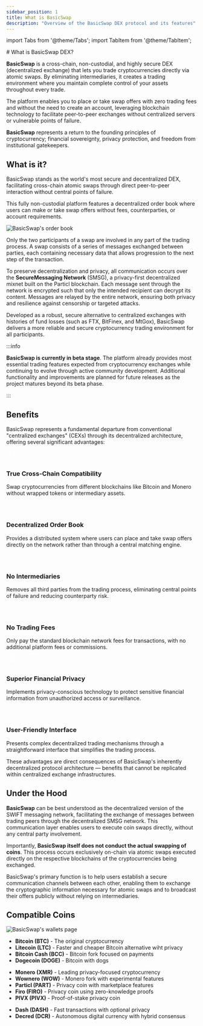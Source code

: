 ```yaml
---
sidebar_position: 1
title: What is BasicSwap
description: "Overview of the BasicSwap DEX protocol and its features"
---
```


import Tabs from '@theme/Tabs';
import TabItem from '@theme/TabItem';

<div style={{textAlign: 'center'}}>
  # What is BasicSwap DEX?
</div>

**BasicSwap** is a cross-chain, non-custodial, and highly secure DEX (decentralized exchange) that lets you trade cryptocurrencies directly via atomic swaps. By eliminating intermediaries, it creates a trading environment where you maintain complete control of your assets throughout every trade. 

The platform enables you to place or take swap offers with zero trading fees and without the need to create an account, leveraging blockchain technology to facilitate peer-to-peer exchanges without centralized servers or vulnerable points of failure.

**BasicSwap** represents a return to the founding principles of cryptocurrency; financial sovereignty, privacy protection, and freedom from institutional gatekeepers.

## What is it?

BasicSwap stands as the world's most secure and decentralized DEX, facilitating cross-chain atomic swaps through direct peer-to-peer interaction without central points of failure.

This fully non-custodial platform features a decentralized order book where users can make or take swap offers without fees, counterparties, or account requirements. 

<div style={{textAlign: 'center', marginBottom: '1.5rem'}}>
  <img src="/basicswap-docs/img/images/basicswap_orders.png" alt="BasicSwap's order book" style={{borderRadius: '8px', maxWidth: '100%', boxShadow: '0 4px 8px rgba(0, 0, 0, 0.1)'}}/>
  <p style={{fontStyle: 'italic', marginTop: '0.5rem'}}>
  </p>
</div>

Only the two participants of a swap are involved in any part of the trading process. A swap consists of a series of messages exchanged between parties, each containing necessary data that allows progression to the next step of the transaction.

To preserve decentralization and privacy, all communication occurs over the **SecureMessaging Network** (SMSG), a privacy-first decentralized mixnet built on the Particl blockchain. Each message sent through the network is encrypted such that only the intended recipient can decrypt its content. Messages are relayed by the entire network, ensuring both privacy and resilience against censorship or targeted attacks. 

Developed as a robust, secure alternative to centralized exchanges with histories of fund losses (such as FTX, BitFinex, and MtGox), BasicSwap delivers a more reliable and secure cryptocurrency trading environment for all participants. 

:::info

**BasicSwap is currently in beta stage**. The platform already provides most essential trading features expected from cryptocurrency exchanges while continuing to evolve through active community development. Additional functionality and improvements are planned for future releases as the project matures beyond its beta phase.

:::

## Benefits

BasicSwap represents a fundamental departure from conventional "centralized exchanges" (CEXs) through its decentralized architecture, offering several significant advantages:

<div className="container" style={{marginTop: '2rem'}}>
  <div className="row">
    <div className="col col--4" style={{marginBottom: '2rem'}}>
      <div className="card" style={{height: '100%', padding: '1.5rem', borderRadius: '12px', boxShadow: '0 4px 12px rgba(0, 0, 0, 0.08)', transition: 'transform 0.2s', cursor: 'default'}}>
        <div style={{display: 'flex', flexDirection: 'column', alignItems: 'center', height: '100%'}}>
          <div style={{backgroundColor: '#3b82f6', width: '60px', height: '60px', borderRadius: '50%', display: 'flex', justifyContent: 'center', alignItems: 'center', marginBottom: '1rem'}}>
            <svg xmlns="http://www.w3.org/2000/svg" width="28" height="28" viewBox="0 0 24 24" fill="none" stroke="white" strokeWidth="2" strokeLinecap="round" strokeLinejoin="round">
              <rect width="8" height="8" x="2" y="2" rx="1"></rect>
              <path d="M14 2c1.5 0 3 1.5 3 3v7"></path>
              <path d="M20 2c.5 0 1 .5 1 1v17c0 .5-.5 1-1 1h-1c-.5 0-1-.5-1-1V3c0-.5.5-1 1-1h1z"></path>
              <path d="M14 12a1 1 0 0 1 1-1h1a1 1 0 0 1 1 1v3h-3v-3z"></path>
              <path d="M3 10a1 1 0 0 1 1 1v6a1 1 0 0 1-1 1h0a1 1 0 0 1-1-1v-6a1 1 0 0 1 1-1h0z"></path>
              <path d="M7 10a1 1 0 0 1 1 1v6a1 1 0 0 1-1 1h0a1 1 0 0 1-1-1v-6a1 1 0 0 1 1-1h0z"></path>
              <path d="M11 10a1 1 0 0 1 1 1v6a1 1 0 0 1-1 1h0a1 1 0 0 1-1-1v-6a1 1 0 0 1 1-1h0z"></path>
            </svg>
          </div>
          <h3 style={{textAlign: 'center', marginBottom: '0.75rem', fontSize: '1.2rem', fontWeight: 'bold'}}>True Cross-Chain Compatibility</h3>
          <p style={{textAlign: 'center', margin: '0', flex: '1'}}>Swap cryptocurrencies from different blockchains like Bitcoin and Monero without wrapped tokens or intermediary assets.</p>
        </div>
      </div>
    </div>
    <div className="col col--4" style={{marginBottom: '2rem'}}>
      <div className="card" style={{height: '100%', padding: '1.5rem', borderRadius: '12px', boxShadow: '0 4px 12px rgba(0, 0, 0, 0.08)', transition: 'transform 0.2s', cursor: 'default'}}>
        <div style={{display: 'flex', flexDirection: 'column', alignItems: 'center', height: '100%'}}>
          <div style={{backgroundColor: '#3b82f6', width: '60px', height: '60px', borderRadius: '50%', display: 'flex', justifyContent: 'center', alignItems: 'center', marginBottom: '1rem'}}>
            <svg xmlns="http://www.w3.org/2000/svg" width="28" height="28" viewBox="0 0 24 24" fill="none" stroke="white" strokeWidth="2" strokeLinecap="round" strokeLinejoin="round">
              <path d="M16 4h2a2 2 0 0 1 2 2v14a2 2 0 0 1-2 2H6a2 2 0 0 1-2-2V6a2 2 0 0 1 2-2h2"></path>
              <rect width="8" height="4" x="8" y="2" rx="1" ry="1"></rect>
              <path d="M12 11h4"></path>
              <path d="M12 16h4"></path>
              <path d="M8 11h.01"></path>
              <path d="M8 16h.01"></path>
            </svg>
          </div>
          <h3 style={{textAlign: 'center', marginBottom: '0.75rem', fontSize: '1.2rem', fontWeight: 'bold'}}>Decentralized Order Book</h3>
          <p style={{textAlign: 'center', margin: '0', flex: '1'}}>Provides a distributed system where users can place and take swap offers directly on the network rather than through a central matching engine.</p>
        </div>
      </div>
    </div>
    <div className="col col--4" style={{marginBottom: '2rem'}}>
      <div className="card" style={{height: '100%', padding: '1.5rem', borderRadius: '12px', boxShadow: '0 4px 12px rgba(0, 0, 0, 0.08)', transition: 'transform 0.2s', cursor: 'default'}}>
        <div style={{display: 'flex', flexDirection: 'column', alignItems: 'center', height: '100%'}}>
          <div style={{backgroundColor: '#3b82f6', width: '60px', height: '60px', borderRadius: '50%', display: 'flex', justifyContent: 'center', alignItems: 'center', marginBottom: '1rem'}}>
            <svg xmlns="http://www.w3.org/2000/svg" width="28" height="28" viewBox="0 0 24 24" fill="none" stroke="white" strokeWidth="2" strokeLinecap="round" strokeLinejoin="round">
              <path d="M20 17.58A5 5 0 0 0 18 8h-1.26A8 8 0 1 0 4 16.25"></path>
              <line x1="8" x2="8" y1="16" y2="20"></line>
              <line x1="8" x2="16" y1="20" y2="20"></line>
              <line x1="16" x2="16" y1="20" y2="16"></line>
              <line x1="12" x2="12" y1="20" y2="16"></line>
            </svg>
          </div>
          <h3 style={{textAlign: 'center', marginBottom: '0.75rem', fontSize: '1.2rem', fontWeight: 'bold'}}>No Intermediaries</h3>
          <p style={{textAlign: 'center', margin: '0', flex: '1'}}>Removes all third parties from the trading process, eliminating central points of failure and reducing counterparty risk.</p>
        </div>
      </div>
    </div>
    <div className="col col--4" style={{marginBottom: '2rem'}}>
      <div className="card" style={{height: '100%', padding: '1.5rem', borderRadius: '12px', boxShadow: '0 4px 12px rgba(0, 0, 0, 0.08)', transition: 'transform 0.2s', cursor: 'default'}}>
        <div style={{display: 'flex', flexDirection: 'column', alignItems: 'center', height: '100%'}}>
          <div style={{backgroundColor: '#3b82f6', width: '60px', height: '60px', borderRadius: '50%', display: 'flex', justifyContent: 'center', alignItems: 'center', marginBottom: '1rem'}}>
            <svg xmlns="http://www.w3.org/2000/svg" width="28" height="28" viewBox="0 0 24 24" fill="none" stroke="white" strokeWidth="2" strokeLinecap="round" strokeLinejoin="round">
              <rect width="20" height="14" x="2" y="5" rx="2"></rect>
              <line x1="2" x2="22" y1="10" y2="10"></line>
              <line x1="7" x2="7" y1="15" y2="15"></line>
              <line x1="12" x2="12" y1="15" y2="15"></line>
            </svg>
          </div>
          <h3 style={{textAlign: 'center', marginBottom: '0.75rem', fontSize: '1.2rem', fontWeight: 'bold'}}>No Trading Fees</h3>
          <p style={{textAlign: 'center', margin: '0', flex: '1'}}>Only pay the standard blockchain network fees for transactions, with no additional platform fees or commissions.</p>
        </div>
      </div>
    </div>
    <div className="col col--4" style={{marginBottom: '2rem'}}>
      <div className="card" style={{height: '100%', padding: '1.5rem', borderRadius: '12px', boxShadow: '0 4px 12px rgba(0, 0, 0, 0.08)', transition: 'transform 0.2s', cursor: 'default'}}>
        <div style={{display: 'flex', flexDirection: 'column', alignItems: 'center', height: '100%'}}>
          <div style={{backgroundColor: '#3b82f6', width: '60px', height: '60px', borderRadius: '50%', display: 'flex', justifyContent: 'center', alignItems: 'center', marginBottom: '1rem'}}>
            <svg xmlns="http://www.w3.org/2000/svg" width="28" height="28" viewBox="0 0 24 24" fill="none" stroke="white" strokeWidth="2" strokeLinecap="round" strokeLinejoin="round">
              <rect width="18" height="11" x="3" y="11" rx="2" ry="2"></rect>
              <path d="M7 11V7a5 5 0 0 1 10 0v4"></path>
              <path d="M8 11V7a4 4 0 0 1 8 0v4"></path>
              <line x1="12" x2="12" y1="15" y2="17"></line>
            </svg>
          </div>
          <h3 style={{textAlign: 'center', marginBottom: '0.75rem', fontSize: '1.2rem', fontWeight: 'bold'}}>Superior Financial Privacy</h3>
          <p style={{textAlign: 'center', margin: '0', flex: '1'}}>Implements privacy-conscious technology to protect sensitive financial information from unauthorized access or surveillance.</p>
        </div>
      </div>
    </div>
    <div className="col col--4" style={{marginBottom: '2rem'}}>
      <div className="card" style={{height: '100%', padding: '1.5rem', borderRadius: '12px', boxShadow: '0 4px 12px rgba(0, 0, 0, 0.08)', transition: 'transform 0.2s', cursor: 'default'}}>
        <div style={{display: 'flex', flexDirection: 'column', alignItems: 'center', height: '100%'}}>
          <div style={{backgroundColor: '#3b82f6', width: '60px', height: '60px', borderRadius: '50%', display: 'flex', justifyContent: 'center', alignItems: 'center', marginBottom: '1rem'}}>
            <svg xmlns="http://www.w3.org/2000/svg" width="28" height="28" viewBox="0 0 24 24" fill="none" stroke="white" strokeWidth="2" strokeLinecap="round" strokeLinejoin="round">
              <path d="M22 12h-4l-3 9L9 3l-3 9H2"></path>
            </svg>
          </div>
          <h3 style={{textAlign: 'center', marginBottom: '0.75rem', fontSize: '1.2rem', fontWeight: 'bold'}}>User-Friendly Interface</h3>
          <p style={{textAlign: 'center', margin: '0', flex: '1'}}>Presents complex decentralized trading mechanisms through a straightforward interface that simplifies the trading process.</p>
        </div>
      </div>
    </div>
  </div>
</div>

These advantages are direct consequences of BasicSwap's inherently decentralized protocol architecture — benefits that cannot be replicated within centralized exchange infrastructures.

## Under the Hood

**BasicSwap** can be best understood as the decentralized version of the SWIFT messaging network, facilitating the exchange of messages between trading peers through the decentralized SMSG network. This communication layer enables users to execute coin swaps directly, without any central party involvement.

Importantly, **BasicSwap itself does not conduct the actual swapping of coins**. This process occurs exclusively on-chain via atomic swaps executed directly on the respective blockchains of the cryptocurrencies being exchanged. 

BasicSwap's primary function is to help users establish a secure communication channels between each other, enabling them to exchange the cryptographic information necessary for atomic swaps and to broadcast their offers publicly without relying on intermediaries.

## Compatible Coins

<div style={{textAlign: 'center', marginBottom: '1.5rem'}}>
  <img src="/basicswap-docs/img/images/basicswap_wallets.png" alt="BasicSwap's wallets page" style={{borderRadius: '8px', maxWidth: '100%', boxShadow: '0 4px 8px rgba(0, 0, 0, 0.1)'}}/>
  <p style={{fontStyle: 'italic', marginTop: '0.5rem'}}>
  </p>
</div>

<Tabs>
  <TabItem value="bitcoin" label="Bitcoin & Forks" default>
    <ul>
      <li><strong>Bitcoin (BTC)</strong> - The original cryptocurrency</li>
      <li><strong>Litecoin (LTC)</strong> - Faster and cheaper Bitcoin alternative wiht privacy</li>
      <li><strong>Bitcoin Cash (BCC)</strong> - Bitcoin fork focused on payments</li>
      <li><strong>Dogecoin (DOGE)</strong> - Bitcoin with dogs</li> 
    </ul>
  </TabItem>
  <TabItem value="privacy" label="Privacy Coins">
    <ul>
      <li><strong>Monero (XMR)</strong> - Leading privacy-focused cryptocurrency</li>
      <li><strong>Wownero (WOW)</strong> - Monero fork with experimental features</li>
      <li><strong>Particl (PART)</strong> - Privacy coin with marketplace features</li>
      <li><strong>Firo (FIRO)</strong> - Privacy coin using zero-knowledge proofs</li>
      <li><strong>PIVX (PIVX)</strong> - Proof-of-stake privacy coin</li>
    </ul>
  </TabItem>
  <TabItem value="other" label="Other Coins">
    <ul>
      <li><strong>Dash (DASH)</strong> - Fast transactions with optional privacy</li>
      <li><strong>Decred (DCR)</strong> - Autonomous digital currency with hybrid consensus</li>
    </ul>
  </TabItem>
</Tabs>
